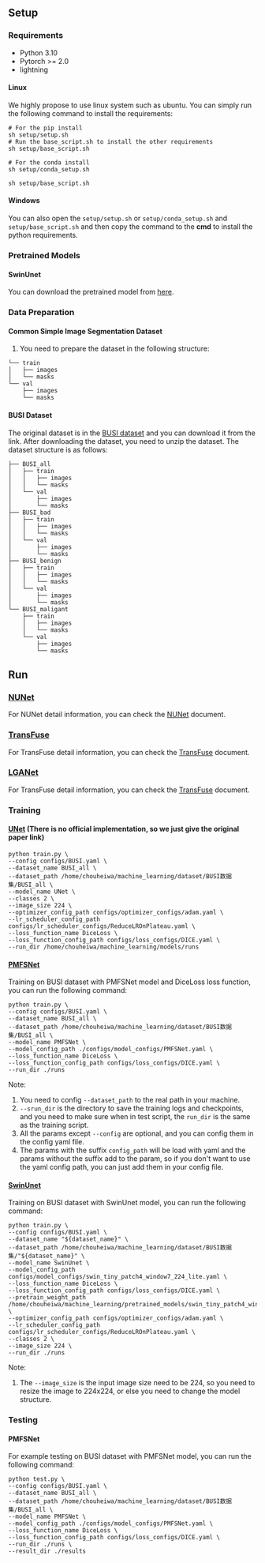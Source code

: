## Setup

### Requirements

- Python 3.10
- Pytorch >= 2.0
- lightning

#### Linux

We highly propose to use linux system such as ubuntu. You can simply run the following command to install the
requirements:

```shell
# For the pip install
sh setup/setup.sh 
# Run the base_script.sh to install the other requirements
sh setup/base_script.sh
``` 

```shell
# For the conda install
sh setup/conda_setup.sh

sh setup/base_script.sh
```

#### Windows

You can also open the `setup/setup.sh` or `setup/conda_setup.sh` and `setup/base_script.sh` and then copy the command to
the **cmd** to install the python requirements.

### Pretrained Models
#### SwinUnet
You can download the pretrained model from [here](https://drive.google.com/drive/folders/1UC3XOoezeum0uck4KBVGa8osahs6rKUY?usp=sharing).

### Data Preparation

#### Common Simple Image Segmentation Dataset
1. You need to prepare the dataset in the following structure:
```
└── train
│   ├── images
│   └── masks
└── val
    ├── images
    └── masks
```
#### BUSI Dataset

The original dataset is in
the [BUSI dataset](https://academictorrents.com/details/1f0b5b8b9d3f6f1b3e8f4baf1b7e3f3b6f3b7f1b) and you can download
it from the link. After downloading the dataset, you need to unzip the dataset. The dataset structure is as follows:

```
├── BUSI_all
│   ├── train
│   │   ├── images
│   │   └── masks
│   └── val
│       ├── images
│       └── masks
├── BUSI_bad
│   ├── train
│   │   ├── images
│   │   └── masks
│   └── val
│       ├── images
│       └── masks
├── BUSI_benign
│   ├── train
│   │   ├── images
│   │   └── masks
│   └── val
│       ├── images
│       └── masks
└── BUSI_maligant
    ├── train
    │   ├── images
    │   └── masks
    └── val
        ├── images
        └── masks
```

## Run

### [NUNet](docs/network/nunet.md)
For NUNet detail information, you can check the [NUNet](docs/network/nunet.md) document.

### [TransFuse](docs/network/TransFuse.md)
For TransFuse detail information, you can check the [TransFuse](docs/network/TransFuse.md) document.

### [LGANet](docs/network/LGANet.md)
For TransFuse detail information, you can check the [TransFuse](docs/network/LGANet.mds) document.

### Training

#### [UNet](https://arxiv.org/abs/1505.04597) (There is no official implementation, so we just give the original paper link)
```shell
python train.py \
--config configs/BUSI.yaml \
--dataset_name BUSI_all \
--dataset_path /home/chouheiwa/machine_learning/dataset/BUSI数据集/BUSI_all \
--model_name UNet \
--classes 2 \
--image_size 224 \
--optimizer_config_path configs/optimizer_configs/adam.yaml \
--lr_scheduler_config_path configs/lr_scheduler_configs/ReduceLROnPlateau.yaml \
--loss_function_name DiceLoss \
--loss_function_config_path configs/loss_configs/DICE.yaml \
--run_dir /home/chouheiwa/machine_learning/models/runs
```

#### [PMFSNet](https://github.com/yykzjh/PMFSNet)

Training on BUSI dataset with PMFSNet model and DiceLoss loss function, you can run the following command:

```shell
python train.py \
--config configs/BUSI.yaml \
--dataset_name BUSI_all \
--dataset_path /home/chouheiwa/machine_learning/dataset/BUSI数据集/BUSI_all \
--model_name PMFSNet \
--model_config_path ./configs/model_configs/PMFSNet.yaml \
--loss_function_name DiceLoss \
--loss_function_config_path configs/loss_configs/DICE.yaml \
--run_dir ./runs
```

Note:

1. You need to config `--dataset_path` to the real path in your machine.
2. `--srun_dir` is the directory to save the training logs and checkpoints, and you need to make sure when in test
   script, the `run_dir` is the same as the training script.
3. All the params except `--config` are optional, and you can config them in the config yaml file.
4. The params with the suffix `config_path` will be load with yaml and the params without the suffix add to the param,
   so if you don't want to use the yaml config path, you can just add them in your config file.

#### [SwinUnet](https://github.com/HuCaoFighting/Swin-Unet)
Training on BUSI dataset with SwinUnet model, you can run the following command:

```shell
python train.py \
--config configs/BUSI.yaml \
--dataset_name "${dataset_name}" \
--dataset_path /home/chouheiwa/machine_learning/dataset/BUSI数据集/"${dataset_name}" \
--model_name SwinUnet \
--model_config_path configs/model_configs/swin_tiny_patch4_window7_224_lite.yaml \
--loss_function_name DiceLoss \
--loss_function_config_path configs/loss_configs/DICE.yaml \
--pretrain_weight_path /home/chouheiwa/machine_learning/pretrained_models/swin_tiny_patch4_window7_224.pth \
--optimizer_config_path configs/optimizer_configs/adam.yaml \
--lr_scheduler_config_path configs/lr_scheduler_configs/ReduceLROnPlateau.yaml \
--classes 2 \
--image_size 224 \
--run_dir ./runs
```

Note:

1. The `--image_size` is the input image size need to be 224, so you need to resize the image to 224x224, or else you need to change the model structure.

### Testing

#### PMFSNet

For example testing on BUSI dataset with PMFSNet model, you can run the following command:

```shell
python test.py \
--config configs/BUSI.yaml \
--dataset_name BUSI_all \
--dataset_path /home/chouheiwa/machine_learning/dataset/BUSI数据集/BUSI_all \
--model_name PMFSNet \
--model_config_path ./configs/model_configs/PMFSNet.yaml \
--loss_function_name DiceLoss \
--loss_function_config_path configs/loss_configs/DICE.yaml \
--run_dir ./runs \
--result_dir ./results
```